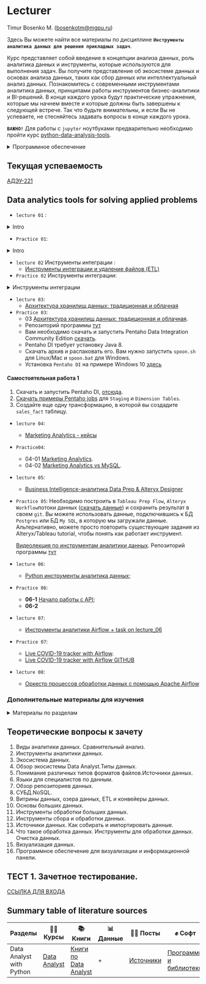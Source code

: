 # Lecturer
Timur Bosenko M. (bosenkotm@mgpu.ru)

Здесь Вы можете найти все материалы по дисциплине **`Инструменты аналитика данных для решения прикладных задач`**. 

Курс представляет собой  введение в концепции анализа данных, роль аналитика данных и инструменты, которые используются для выполнения задач. Вы получите представление об экосистеме данных и основах анализа данных, таких как сбор данных или интеллектуальный анализ данных. Познакомитесь с современными инструментами аналитика данных, принципами работы инструментов бизнес-аналитики и BI-решений. В конце каждого урока будут практические упражнения, которые мы начнем вместе и которые должны быть завершены к следующей встрече. Так что будьте внимательны, и если Вы не успеваете, не стесняйтесь задавать вопросы в конце каждого урока.

**`ВАЖНО!`** Для работы с `jupyter` ноутбуками предварительно необходимо пройти курс [python-data-analysis-tools](https://github.com/BosenkoTM/PDA).

<details>
<summary> Программное обеспечение </summary>

 - **`Google Colaboratory`** — бесплатная среда, чтобы писать код в jupyter notebook. [Google Colaboratory](  https://colab.research.google.com/).
 - **`Студия данных Google`** — cервис визуализации и анализа данных(En). [DataStudio](https://datastudio.google.com/navigation/reporting).
 - **`Yandex DataLens`** — cервис визуализации и анализа данных(Ru). [DataLens](https://datalens.yandex.ru/).

</details>

## Текущая успеваемость

 [АДЭУ-221](https://docs.google.com/spreadsheets/d/1jSBjDeu23q6fdkR9OyvqIYbHeZpov9XTWNaDsHRcIF4/edit?usp=sharing)

## Data analytics tools for solving applied problems

- `lecture 01` :

<details>
<summary> Intro </summary>

 - [Introduction to Data analytics](/lectures/lecture_01.pdf)

 - [Product analytics](https://youtu.be/Vy_rq-x9QEo)
    
</details>

-  `Practice 01`: 
 <details>
<summary> Intro </summary>

  - 01-1 [Визуализация данных из CSV-файла](https://cloud.yandex.ru/docs/datalens/tutorials/data-from-csv-visualization). [Индивидуальное задание](/practice/ex_01_1/01ex.md).
  - 01-2 [Product analytics](/practice/ex_01_2).
 </details>
 
- `lecture 02` Инструменты интеграции : 
    - [Инструменты интеграции и удаление файлов (ETL)](/lectures/lecture_02.pdf)
- `Practice 02` Инструменты интеграции:

<details>
<summary> Инструменты интеграции </summary>
 - `02En` [Работа в ETL-системе Talend](/practice/ex_02/pr_02_read_fileCSV_talend.pdf). Репозиторий программы [тут](https://disk.yandex.ru/d/jELYUXeI9HEEmg)
  
 `02Ru`  [POLYMATICA BI В ОБЛАКЕ](https://partners.platform.polymatica.ru/auth?redirect=https%253A%252F%252Fpartners.platform.polymatica.ru%252F)
 
 - **02-1** [Polymatica Dashboards: загрузка данных из файла и работа с датасетом](https://www.youtube.com/watch?v=83iCC4unHsE&list=PLjiEjSNywDXuZgIgd6PjlIbLkXGiqlP2k&index=2);
 - **02-2** [Polymatica Dashboards: cоздание источника](https://www.youtube.com/watch?v=BrIqTrhBs84&list=PLjiEjSNywDXuZgIgd6PjlIbLkXGiqlP2k&index=3);
 - **02-3** [Polymatica Dashboards: загрузка датасета из источника](https://www.youtube.com/watch?v=vth0efKfzyA&list=PLjiEjSNywDXuZgIgd6PjlIbLkXGiqlP2k&index=4);
 - **02-4** [Polymatica Dashboards: настройка фильтров](https://www.youtube.com/watch?v=Q9tC6PsyvmQ&list=PLjiEjSNywDXuZgIgd6PjlIbLkXGiqlP2k&index=6);
 - **02-5** [Polymatica Dashboards: объединение датасетов](https://www.youtube.com/watch?v=3MNmzGKcRKM&list=PLjiEjSNywDXuZgIgd6PjlIbLkXGiqlP2k&index=9).
 
  `02Ru` [Polymatica Analytics в облаке](https://edu.polymatica.ru/)
      - **02-6**  [Обзор Polymatica Analytics](https://www.youtube.com/watch?v=5aV5t4XeJfQ).
      - **02-7**  [Основные операции с размерностями и фактами](https://www.youtube.com/watch?v=5AzJQJO8kzs).
      - **02-08** [Визуализация: Графики. Часть 1](https://www.youtube.com/watch?v=UCywumvP5lM&t=47s).
      - **02-09** [Визуализация: Графики. Часть 2](https://www.youtube.com/watch?v=jLkuQGAHn1M).
      
</details>

- `lecture 03`:
    - [Архитектура хранилищ данных: традиционная и облачная](/lectures/lecture_03.pdf)
-  `Practice 03`: 
    - 03 [Архитектура хранилищ данных: традиционная и облачная](/practice/ex_03/ex_3.pdf).
    -  Репозиторий программы [тут](https://disk.yandex.ru/d/jELYUXeI9HEEmg)
    - Вам необходимо скачать и запустить Pentaho Data Integration Community Edition [скачать](https://sourceforge.net/projects/pentaho/).
    - Pentaho DI требует установку Java 8.
    - Скачать архив и распаковать его. Вам нужно запустить `spoon.sh` для Linux/Mac и `spoon.bat` для Windows.
    -  Установка `Pentaho DI` на примере Windows 10  [здесь](https://www.youtube.com/watch?v=RL-EZCi51gc&feature=youtu.be&ab_channel=DataLearn)

#### Самостоятельная работа 1
1. Скачать и запустить Pentaho DI, [отсюда](https://sourceforge.net/projects/pentaho/).
2. [Скачать примеры Pentaho jobs](https://github.com/Data-Learn/data-engineering/tree/master/DE-101%20Modules/Module04/DE%20-%20101%20Lab%204.4) для `Staging` и `Dimension Tables`.
3. Создайте еще одну трансформацию, в которой вы создадите `sales_fact` таблицу.

- `lecture 04`:
    - [Marketing Analytics - кейсы](https://github.com/pilosI/python_data_analysis#%D1%83%D1%87%D0%B5%D0%B1%D0%BD%D1%8B%D0%B5-%D0%BF%D1%80%D0%BE%D0%B5%D0%BA%D1%82%D1%8B-%D0%BF%D0%BE-%D0%B0%D0%BD%D0%B0%D0%BB%D0%B8%D0%B7%D1%83-%D0%B4%D0%B0%D0%BD%D0%BD%D1%8B%D1%85-%D0%B2-jupyter-notebook)
- `Practice04`: 
    - 04-01 [Marketing Analytics](/marketing_analytics_students.ipynb).
    - 04-02 [Marketing Analytics vs MySQL](https://colab.research.google.com/drive/1ZFauMnc7JSRUGDEdor0EC6BAUe_YGVwt?usp=sharing).
    
- `lecture 05`:
    - [Business Intelligence-аналитика Data Prep & Alteryx Designer ](/lectures/lecture_05.pdf)
    
- `Practice 05`:
   Необходимо построить в `Tableau Prep Flow`, `Alteryx Workflow`потоки данных ([скачать данные](/data)) и сохранить результат в своем `git`. Вы можете использовать данные, подключившись к БД `Postgres` или БД `My SQL`, в которую мы загружали данные. Альтернативно, можете просто повторить существующие задания из Alteryx/Tableau tutorial, чтобы понять как работает инструмент.

    [Видеолекция по инструментам аналитики данных](https://www.tableau.com/support/releases/prep/2022.2.3#esdalt). 
    Репозиторий программы [тут](https://disk.yandex.ru/d/jELYUXeI9HEEmg)

- `lecture 06`:
   - [Python инструменты аналитика данных]();
- `Practice 06`:    
    -  **06-1** [Начало работы с API](/practice/06/06_1.md);
    -  **06-2**

- `lecture 07`:
    - [Инструменты аналитики Airflow + task on lecture_06](/lectures/lecture_06_airflow_day_1.pdf)
    
- `Practice 07`: 
    -  [Live COVID-19 tracker with Airflow](https://towardsdatascience.com/your-live-covid-19-tracker-with-airflow-and-github-pages-658c3e048304).
    -  [Live COVID-19 tracker with Airflow GITHUB](https://github.com/hectoramirez/Covid19)
    
- `lecture 08`:
    - [Оркестр процессов обработки данных с помощью Apache Airflow](/lectures/lecture_07_airflow_day_2_orcestr.pdf)

### Дополнительные материалы для изучения

<details>
<summary> Материалы по разделам</summary>
 
#### ETL Компоненты и начало работы с ETL на примере Pentaho Data Integration
1. Видео лекция - теория - [ETL Компоненты](https://youtu.be/-oCBttnefMQ). 
2. Видео лекция - практика - [Начало работы с Pentaho DI](https://youtu.be/-oCBttnefMQ?t=2087)
3. [Видео по основам Pentaho DI](https://youtu.be/K3X9wIC0jO8) и [ссылка на исходные файлы из видео](https://drive.google.com/file/d/1yw0E7Gqm4Rocui_pQYPdfmmnFtGfx3LY/view?usp=sharing)
#### Tableau prep
1. [2023 Начало работы с Tableau prep](https://help.tableau.com/current/prep/en-us/prep_get_started.htm);
2. [2023 Tableau Prep Help](https://disk.yandex.ru/d/BjbXWdqjH0jzyA);
3. Carl Allchin [ 2020 Tableau Prep: Up & Running](https://disk.yandex.ru/i/Qpjx0mtLurwkcw);
4. [2019 A-Practitioners-Guide-to-Tableau-prep-Builder](https://docs.yandex.ru/docs/view?tm=1665697499&tld=ru&lang=en&name=A-Practitioners-Guide-to-Tableau-prep-Builder.pdf&text=Tableau%20Prep&url=https%3A%2F%2Fresources.useready.com%2Fwp-content%2Fuploads%2F2019%2F08%2FA-Practitioners-Guide-to-Tableau-prep-Builder.pdf&lr=213&mime=pdf&l10n=ru&sign=6de6f2866532daf9d67052c949d1830f&keyno=0&nosw=1&serpParams=tm%3D1665697499%26tld%3Dru%26lang%3Den%26name%3DA-Practitioners-Guide-to-Tableau-prep-Builder.pdf%26text%3DTableau%2BPrep%26url%3Dhttps%253A%2F%2Fresources.useready.com%2Fwp-content%2Fuploads%2F2019%2F08%2FA-Practitioners-Guide-to-Tableau-prep-Builder.pdf%26lr%3D213%26mime%3Dpdf%26l10n%3Dru%26sign%3D6de6f2866532daf9d67052c949d1830f%26keyno%3D0%26nosw%3D1).
5. [Начало работы с Alteryx Designer](https://help.alteryx.com/learn/learningguide.html).
#### Apache Airflow
1. [Введение в Apache Airflow](https://khashtamov.com/ru/apache-airflow-introduction/) (Русский)
2. [Как мы оркестрируем процессы обработки данных с помощью Apache Airflow](https://habr.com/ru/company/lamoda/blog/518620/) (Русский)
3. [Apache Airflow: делаем ETL проще](https://habr.com/ru/post/512386/) (Русский)
4. [ETL процесс получения данных из электронной почты в Apache Airflow](https://habr.com/ru/post/495676/) (Русский)
5. [Getting started with Apache Airflow](https://towardsdatascience.com/getting-started-with-apache-airflow-df1aa77d7b1b) (English)
#### Apache NiFi
1. [Apache NiFi: что это такое и краткий обзор возможностей](https://habr.com/ru/company/rostelecom/blog/432166/) (Русский)
2. [Динамическое создание кластера Apache NiFi](https://habr.com/ru/post/331444/) (Русский)
3. [Apache NIFI — Краткий обзор возможностей на практике](https://habr.com/ru/post/465299/) (Русский)
4. [How Apache Nifi works — surf on your dataflow, don’t drown in it](https://medium.com/free-code-camp/nifi-surf-on-your-dataflow-4f3343c50aa2)
5. [Побег от скуки — процессы ETL](https://habr.com/ru/post/508620/) (Русский)
#### Data Build Tool (dbt) tool 
1. [Data Build Tool или что общего между Хранилищем Данных и Смузи](https://habr.com/ru/company/otus/blog/501380/) (Русский)
2. [DBT: A new way to transform data and build pipelines at The Telegraph](https://medium.com/the-telegraph-engineering/dbt-a-new-way-to-handle-data-transformation-at-the-telegraph-868ce3964eb4) (English)
3. [What, exactly, is dbt?](https://blog.getdbt.com/what--exactly--is-dbt-/) (English)
4. [Работа с dbt на базе Google BigQuery](https://habr.com/ru/post/542008/) (Русский)
5. [Сквозная Аналитика на Azure SQL + dbt + Github Actions + Metabase](https://habr.com/ru/post/538106/) (Русский)

#### Luigi
1. [Строим Data Pipeline на Python и Luigi](https://khashtamov.com/ru/data-pipeline-luigi-python/) (Русский)
2. [Обзор фреймворка Luigi для построения последовательностей выполнения задач](https://habr.com/ru/company/otus/blog/339904/) (Русский)
3. [Airbnb’s Airflow Versus Spotify’s Luigi](https://medium.com/better-programming/airbnbs-airflow-versus-spotify-s-luigi-bd4c7c2c0791) (English)
4. [Data pipelines, Luigi, Airflow: everything you need to know](https://towardsdatascience.com/data-pipelines-luigi-airflow-everything-you-need-to-know-18dc741449b7) (English)

</details>
 
## Теоретические вопросы к зачету

1.	Виды аналитики данных. Сравнительный анализ.
2.	Инструменты аналитики данных.
3.	Экосистема данных.
4.	Обзор экосистемы Data Analyst.Типы данных.
5.	Понимание различных типов форматов файлов.Источники данных.
6.	Языки для специалистов по данным.
7.	Обзор репозиториев данных.
8.	СУБД.NoSQL.
9.	Витрины данных, озера данных, ETL и конвейеры данных.
10.	Основы больших данных.
11.	Инструменты обработки больших данных.
12.	Инструменты сбора и обработки данных.
13.	Источники данных. Как собирать и импортировать данные.
14.	Что такое обработка данных. Инструменты для обработки данных. Очистка данных.
15.	Визуализация данных.
16.	Программное обеспечение для визуализации и информационной панели.

## ТЕСТ 1. Зачетное тестирование. 
[ССЫЛКА ДЛЯ ВХОДА](https://docs.google.com/forms/d/e/1FAIpQLSd0hfJDgqL1pNQE_np1S0V1_FVY7h_1Dvki7b_yimaj4Fnb8A/viewform?usp=sf_link)

## Summary table of literature sources
Разделы | 👨‍🏫 Курсы | 📚 Книги | 📊 Данные | 🙋‍♂️ Посты | ✊ Софт
--- | --- | --- | --- | --- | ---
Data Analyst with Python | [Data Analyst](https://github.com/elmoallistair/datacamp-data-analyst-with-python) | [Книги по Data Analyst](https://practicum.yandex.ru/blog/top-knig-po-analitike/) | + | [Источники ](books/social_data_science.md) | [Программы и библиотеки ](https://habr.com/ru/post/542718/)

